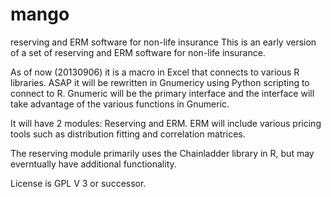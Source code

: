 mango
=====

reserving and ERM software for non-life insurance
This is an early version of a set of reserving and ERM software for non-life insurance.

As of now (20130906) it is a macro in Excel that connects to various R libraries.  ASAP it will be rewritten in
Gnumericy using Python scripting to connect to R.  Gnumeric will be the primary interface and the interface will take
advantage of the various functions in Gnumeric.

It will have 2 modules:  Reserving and ERM.  ERM will include various pricing tools such as distribution fitting and
correlation matrices.

The reserving module primarily uses the Chainladder library in R, but may everntually have additional functionality.

License is GPL V 3 or successor.
